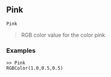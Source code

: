 ## Pink

```
Pink
```

> RGB color value for the color pink

### Examples

```
>> Pink
RGBColor(1.0,0.5,0.5)
```
